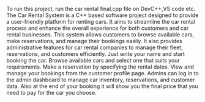 To run this project, run the car rental final.cpp file on DevC++,VS code etc. 
The Car Rental System is a C++ based software project designed to provide a user-friendly platform for renting cars. It aims to streamline the car rental process and enhance the overall experience for both customers and car rental businesses. This system allows customers to browse available cars, make reservations, and manage their bookings easily. It also provides administrative features for car rental companies to manage their fleet, reservations, and customers efficiently.
Just write your name and start booking the car.
Browse available cars and select one that suits your requirements.
Make a reservation by specifying the rental dates.
View and manage your bookings from the customer profile page.
Admins can log in to the admin dashboard to manage car inventory, reservations, and customer data.
Also at the end of your booking it will show you the final price that you need to pay for the car you choose.
